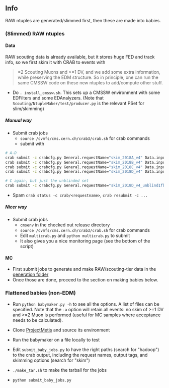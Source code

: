 ## Info

RAW ntuples are generated/slimmed first, then these are made into babies.

### (Slimmed) RAW ntuples

#### Data

RAW scouting data is already available, but it stores huge FED and track info, so we first skim it with CRAB to events with
>=2 Scouting Muons and >=1 DV, and we add some extra information, while preserving the EDM structure. So in principle, one can run the same
CMSSW code on these new ntuples to add/compute other stuff.
* Do `. install_cmssw.sh`. This sets up a CMSSW environment with some EDFilters and some EDAnalyzers. (Note that `Scouting/NtupleMaker/test/producer.py` is the relevant PSet for slim/skimming)

##### Manual way
* Submit crab jobs
  * `source /cvmfs/cms.cern.ch/crab3/crab.sh` for crab commands
  * submit with
```bash
# A-D
crab submit -c crabcfg.py General.requestName="skim_2018A_v4" Data.inputDataset="/ScoutingCaloMuon/Run2018A-v1/RAW" ;
crab submit -c crabcfg.py General.requestName="skim_2018B_v4" Data.inputDataset="/ScoutingCaloMuon/Run2018B-v1/RAW" ;
crab submit -c crabcfg.py General.requestName="skim_2018C_v4" Data.inputDataset="/ScoutingCaloMuon/Run2018C-v1/RAW" ;
crab submit -c crabcfg.py General.requestName="skim_2018D_v4" Data.inputDataset="/ScoutingCaloMuon/Run2018D-v1/RAW" ;

# C again, but just the unblinded set
crab submit -c crabcfg.py General.requestName="skim_2018D_v4_unblind1fb" Data.inputDataset="/ScoutingCaloMuon/Run2018D-v1/RAW" Data.lumiMask="data/unblind_2018C_1fb_JSON.txt" Data.unitsPerJob=2000000;
```
  * Spam `crab status -c crab/<requestname>`, `crab resubmit -c ...`

##### Nicer way
* Submit crab jobs
  * `cmsenv` in the checked out release directory
  * `source /cvmfs/cms.cern.ch/crab3/crab.sh` for crab commands
  * Edit `multicrab.py` and `python multicrab.py` to submit
  * It also gives you a nice monitoring page (see the bottom of the script)

#### MC
* First submit jobs to generate and make RAW/scouting-tier data in the [generation folder](../generation/)
* Once those are done, proceed to the section on making babies below.


### Flattened babies (non-EDM)

* Run `python babymaker.py -h` to see all the options. A list of files can be specified. Note that the `-a` option will retain all events:
no skim of >=1 DV and >=2 Muon is performed (useful for MC samples where acceptance needs to be calculated).

* Clone [ProjectMetis](https://github.com/aminnj/ProjectMetis/) and source its environment
* Run the babymaker on a file locally to test
* Edit `submit_baby_jobs.py` to have the right paths (search for "hadoop") to the crab output, including the request names, output tags, and skimming options (search for "skim")
* `./make_tar.sh` to make the tarball for the jobs
* `python submit_baby_jobs.py`
